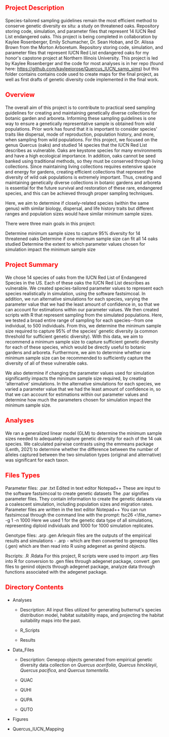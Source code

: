 <b><p><h1 style="color:red;font-size:20px;">Project Description</b></p></h1>

Species-tailored sampling guidelines remain the most efficient method to conserve genetic diversity ex situ: a study on threatened oaks. Repository storing code, simulation, and parameter files that represent 14 IUCN Red List endangered oaks. This project is being completed in collaboration by Kaylee Rosenberger, Emily Schumacher, Dr. Sean Hoban, and Dr. Alissa Brown from the Morton Arboretum.
Repository storing code, simulation, and parameter files that represent IUCN Red List endangered oaks for my honor's capstone project at Northern Illinois University. This project is led by Kaylee Rosenberger and the code for most analyses is in her repo (found here: https://github.com/kayleejorose/Quercus_IUCN_samp_sims) but this folder contains contains code used to create maps for the final project, as well as first drafts of genetic diversity code implemented in the final work. 

<b><p><h1 style="color:red;font-size:20px;">Overview</b></p></h1>
The overall aim of this project is to contribute to practical seed sampling guidelines for creating and maintaining genetically diverse collections for botanic garden and arboreta. Informing these sampling guidelines is one way to ensure a genetically representative sample is obtained from wild populations. Prior work has found that it is important to consider species' traits like dispersal, mode of reproduction, population history, and more, when sampling from wild populations. For this project, we focused on the genus Quercus (oaks) and studied 14 species that the IUCN Red List describes as vulnerable. Oaks are keystone species for many environments and have a high ecological importance. In addition, oaks cannot be seed banked using traditional methods, so they must be conserved through living collections. Since maintaining living collections requires extensive space and energy for gardens, creating efficient collections that represent the diversity of wild oak populations is extremely important. Thus, creating and maintaining genetically diverse collections in botanic gardens and arboreta is essential for the future survival and restoration of these rare, endangered species, and this can be achieved through proper sampling techniques.

Here, we aim to determine if closely-related species (within the same genus) with similar biology, dispersal, and life history traits but different ranges and population sizes would have similar minimum sample sizes.

There were three main goals in this project:

Determine minimum sample sizes to capture 95% diversity for 14 threatened oaks
Determine if one minimum sample size can fit all 14 oaks studied
Determine the extent to which parameter values chosen for simulation impact the minimum sample size

<b><p><h1 style="color:red;font-size:20px;">Project Summary</b></p></h1>
We chose 14 species of oaks from the IUCN Red List of Endangered Species in the US. Each of these oaks the IUCN Red List describes as vulnerable. We created species-tailored parameter values to represent each species realistically in simulation, using the software fastsimcoal. In addition, we run alternative simulations for each species, varying the parameter value that we had the least amount of confidence in, so that we can account for estimations within our parameter values. We then created scripts with R that represent sampling from the simulated populations. Here, we tested a broad entire range of sampling for each species--from one individual, to 500 individuals. From this, we determine the minimum sample size required to capture 95% of the species’ genetic diversity (a common threshold for sufficient genetic diversity). With this data, we aim to recommend a minimum sample size to capture sufficient genetic diversity for each of these species, which would be directly useful to botanic gardens and arboreta. Furthermore, we aim to determine whether one minimum sample size can be recommended to sufficiently capture the diversity of all of these vulnerable oaks.

We also determine if changing the parameter values used for simulation significantly impacts the minimum sample size required, by creating 'alternative' simulations. In the alternative simulations for each species, we varied a parameter value that we had the least amount of confidence in, so that we can account for estimations within our parameter values and determine how much the parameters chosen for simulation impact the minimum sample size.

<b><p><h1 style="color:red;font-size:20px;">Analyses</b></p></h1>
We ran a generalized linear model (GLM) to determine the minimum sample sizes needed to adequately capture genetic diversity for each of the 14 oak species. We calculated pairwise contrasts using the emmeans package (Lenth, 2021) to determine whether the difference between the number of alleles captured between the two simulation types (original and alternative) was significant for each taxon.

<b><p><h1 style="color:red;font-size:20px;">Files Types</b></p></h1>

Parameter files:
.par .txt
Edited in text editor Notepad++
These are input to the software fastsimcoal to create genetic datasets The .par signifies parameter files. They contain information to create the genetic datasets via a coalescent simulation, including population sizes and migration rates. Parameter files are written in the text editor Notepad++
You can run fastsimcoal through the command line with the prompt: fsc26 <\file_name> -g 1 -n 1000
Here we used 1 for the genetic data type of all simulations, representing diploid individuals and 1000 for 1000 simulation replicates.

Genotype files:
.arp .gen
Arlequin files are the outputs of the empirical results and simulations - .arp - which are then converted to genepop files (.gen) which are then read into R using adegenet as genind objects. 

Rscripts:
.R .Rdata
For this project, R scripts were used to import .arp files into R for conversion to .gen files through adegenet package, convert .gen files to genind objects through adegenet package, analyze data through functions associated with the adegenet package.


<b><p><h1 style="color:red;font-size:20px;">Directory Contents</b></p></h1>

<ul><li>Analyses</li></ul>
<ul><ul><li>Description: All input files utilized for generating butternut's species distribution model, habitat suitability maps, and projecting the habitat suitability maps into the past.</li></ul></ul>
<ul><ul><li>R_Scripts</li></ul></ul>
<ul><ul><li>Results</li></ul></ul>

<ul><li>Data_Files</li></ul>
<ul><ul><li>Description: Genepop objects generated from empirical genetic diversity data collection on <i>Quercus acerifolia</i>, <i>Quercus hinckleyii</i>, <i>Quercus pacifica</i>, and <i>Quercus tomentella</i>. </li></ul></ul>
<ul><ul><li>QUAC</li></ul></ul>
<ul><ul><li>QUHI</li></ul></ul>
<ul><ul><li>QUPA</li></ul></ul>
<ul><ul><li>QUTO</li></ul></ul>

<ul><li>Figures</li></ul>

<ul><li>Quercus_IUCN_Mapping</li></ul>
